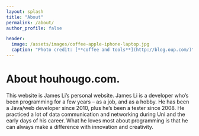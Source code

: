 ```yaml
---
layout: splash
title: "About"
permalink: /about/
author_profile: false

header:
  image: /assets/images/coffee-apple-iphone-laptop.jpg
  caption: "Photo credit: [**coffee and tools**](http://blog.oup.com/)"
---
```



# About houhougo.com.

This website is James Li’s personal website. James Li is a developer who’s been programming for a few years –
as a job, and as a hobby. He has been a Java/web developer since 2010, plus he’s been a tester since 2008.
He practiced a lot of data communication and networking during Uni and the early days of his career.
What he loves most about programming is that he can always make a difference with innovation and creativity.
